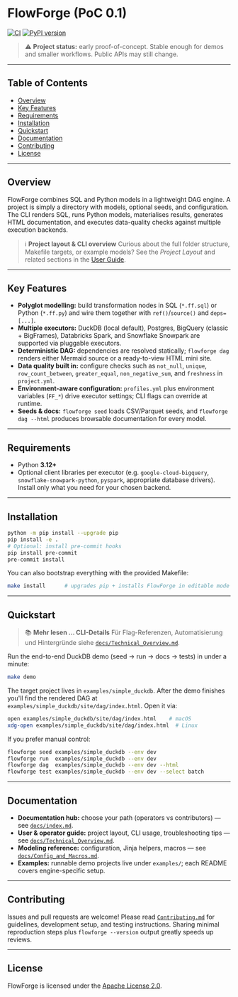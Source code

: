 # FlowForge (PoC 0.1)

[![CI](https://github.com/<org>/<repo>/actions/workflows/ci.yml/badge.svg)](https://github.com/<org>/<repo>/actions/workflows/ci.yml)
[![PyPI version](https://img.shields.io/pypi/v/flowforge.svg)](https://pypi.org/project/flowforge/)

> ⚠️ **Project status:** early proof-of-concept. Stable enough for demos and smaller workflows. Public APIs may still change.

---

## Table of Contents

- [Overview](#overview)
- [Key Features](#key-features)
- [Requirements](#requirements)
- [Installation](#installation)
- [Quickstart](#quickstart)
- [Documentation](#documentation)
- [Contributing](#contributing)
- [License](#license)

---

## Overview

FlowForge combines SQL and Python models in a lightweight DAG engine. A project is simply a directory with models, optional seeds, and configuration. The CLI renders SQL, runs Python models, materialises results, generates HTML documentation, and executes data-quality checks against multiple execution backends.

> ℹ️ **Project layout & CLI overview**
> Curious about the full folder structure, Makefile targets, or example models? See the *Project Layout* and related sections in the [User Guide](docs/Technical_Overview.md#project-layout).

---

## Key Features

- **Polyglot modelling:** build transformation nodes in SQL (`*.ff.sql`) or Python (`*.ff.py`) and wire them together with `ref()`/`source()` and `deps=[...]`.
- **Multiple executors:** DuckDB (local default), Postgres, BigQuery (classic + BigFrames), Databricks Spark, and Snowflake Snowpark are supported via pluggable executors.
- **Deterministic DAG:** dependencies are resolved statically; `flowforge dag` renders either Mermaid source or a ready-to-view HTML mini site.
- **Data quality built in:** configure checks such as `not_null`, `unique`, `row_count_between`, `greater_equal`, `non_negative_sum`, and `freshness` in `project.yml`.
- **Environment-aware configuration:** `profiles.yml` plus environment variables (`FF_*`) drive executor settings; CLI flags can override at runtime.
- **Seeds & docs:** `flowforge seed` loads CSV/Parquet seeds, and `flowforge dag --html` produces browsable documentation for every model.

---

## Requirements

- Python **3.12+**
- Optional client libraries per executor (e.g. `google-cloud-bigquery`, `snowflake-snowpark-python`, `pyspark`, appropriate database drivers). Install only what you need for your chosen backend.

---

## Installation

```bash
python -m pip install --upgrade pip
pip install -e .
# Optional: install pre-commit hooks
pip install pre-commit
pre-commit install
```

You can also bootstrap everything with the provided Makefile:

```bash
make install      # upgrades pip + installs FlowForge in editable mode
```

---

## Quickstart

> 📚 **Mehr lesen … CLI-Details**
> Für Flag-Referenzen, Automatisierung und Hintergründe siehe [`docs/Technical_Overview.md`](docs/Technical_Overview.md#cli-flows).

Run the end-to-end DuckDB demo (seed → run → docs → tests) in under a minute:

```bash
make demo
```

The target project lives in `examples/simple_duckdb`. After the demo finishes you'll find the rendered DAG at `examples/simple_duckdb/site/dag/index.html`. Open it via:

```bash
open examples/simple_duckdb/site/dag/index.html    # macOS
xdg-open examples/simple_duckdb/site/dag/index.html  # Linux
```

If you prefer manual control:

```bash
flowforge seed examples/simple_duckdb --env dev
flowforge run  examples/simple_duckdb --env dev
flowforge dag  examples/simple_duckdb --env dev --html
flowforge test examples/simple_duckdb --env dev --select batch
```

---

## Documentation

- **Documentation hub:** choose your path (operators vs contributors) — see [`docs/index.md`](docs/index.md).
- **User & operator guide:** project layout, CLI usage, troubleshooting tips — see [`docs/Technical_Overview.md`](docs/Technical_Overview.md).
- **Modeling reference:** configuration, Jinja helpers, macros — see [`docs/Config_and_Macros.md`](docs/Config_and_Macros.md).
- **Examples:** runnable demo projects live under `examples/`; each README covers engine-specific setup.

---

## Contributing

Issues and pull requests are welcome! Please read [`Contributing.md`](./Contributing.md) for guidelines, development setup, and testing instructions. Sharing minimal reproduction steps plus `flowforge --version` output greatly speeds up reviews.

---

## License

FlowForge is licensed under the [Apache License 2.0](./License).
